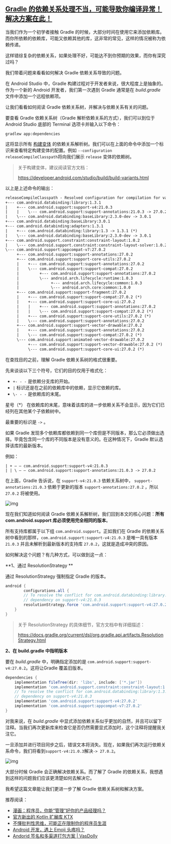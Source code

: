 ## [Gradle 的依赖关系处理不当，可能导致你编译异常！解决方案在此！](https://juejin.im/post/5ac2f5946fb9a028e33ba087)

当我们作为一个初学者接触 Gradle 的时候，大部分时间在使用它来添加依赖库。而你所依赖的依赖库，可能又依赖其他的库，这非常的常见，这样的情况被称为依赖传递。

这样错综复杂的依赖关系，如果处理不好，可能达不到你预期的效果，而你有深究过吗？

我们带着问题来看看如何解决 Gradle 依赖关系导致的问题。



在 Android Studio 中，Gradle 构建过程对于开发者来说，很大程度上是抽象的。作为一个新的 Android 开发者，我们第一次遇到 Gradle 通常是在 *build.gradle* 文件中添加一个远程依赖项。

让我们看看如何阅读 Gradle 依赖关系树，并解决与依赖关系有关的问题。

 

要查看 Gradle 依赖关系树（Gradle 解析依赖关系的方式），我们可以到位于 Android Studio 底部的 Terminal 选项卡并输入以下命令：

```
gradlew app:dependencies
```

这将显示所有 [构建变体](https://link.juejin.im?target=https%3A%2F%2Fdeveloper.android.com%2Fstudio%2Fbuild%2Fbuild-variants.html) 的依赖关系解析树。我们可以在上面的命令中添加一个标识来查看特定构建变体的配置。例如 `--configuration releaseCompileClasspath`将向我们展示 `release` 变体的依赖树。

> 关于构建变体，建议阅读官方文档：
>
> https://developer.android.com/studio/build/build-variants.html

以上是上述命令的输出：

```xml
releaseCompileClasspath - Resolved configuration for compilation for variant: release
+--- com.android.databinding:library:1.3.1
|    +--- com.android.support:support-v4:21.0.3
|    |    \--- com.android.support:support-annotations:21.0.3 -> 27.0.2
|    \--- com.android.databinding:baseLibrary:2.3.0-dev -> 3.0.1
+--- com.android.databinding:baseLibrary:3.0.1
+--- com.android.databinding:adapters:1.3.1
|    +--- com.android.databinding:library:1.3 -> 1.3.1 (*)
|    \--- com.android.databinding:baseLibrary:2.3.0-dev -> 3.0.1
+--- com.android.support.constraint:constraint-layout:1.0.2
|    \--- com.android.support.constraint:constraint-layout-solver:1.0.2
\--- com.android.support:appcompat-v7:27.0.2
     +--- com.android.support:support-annotations:27.0.2
     +--- com.android.support:support-core-utils:27.0.2
     |    +--- com.android.support:support-annotations:27.0.2
     |    \--- com.android.support:support-compat:27.0.2
     |         +--- com.android.support:support-annotations:27.0.2
     |         \--- android.arch.lifecycle:runtime:1.0.3
     |              +--- android.arch.lifecycle:common:1.0.3
     |              \--- android.arch.core:common:1.0.0
     +--- com.android.support:support-fragment:27.0.2
     |    +--- com.android.support:support-compat:27.0.2 (*)
     |    +--- com.android.support:support-core-ui:27.0.2
     |    |    +--- com.android.support:support-annotations:27.0.2
     |    |    \--- com.android.support:support-compat:27.0.2 (*)
     |    +--- com.android.support:support-core-utils:27.0.2 (*)
     |    \--- com.android.support:support-annotations:27.0.2
     +--- com.android.support:support-vector-drawable:27.0.2
     |    +--- com.android.support:support-annotations:27.0.2
     |    \--- com.android.support:support-compat:27.0.2 (*)
     \--- com.android.support:animated-vector-drawable:27.0.2
          +--- com.android.support:support-vector-drawable:27.0.2 (*)
          \--- com.android.support:support-core-ui:27.0.2 (*)

```

在查找目的之前，理解 Gradle 依赖关系树的格式很重要。

先来谈谈以下三个符号，它们的目的仅用于格式化：

- `+- - -` 是依赖分支库的开始。
- `|`  标识还是在之前的依赖库中的依赖，显示它依赖的库。
- `\- - -` 是依赖库的末尾。

星号（*） 在依赖库的末尾，意味着该库的进一步依赖关系不会显示，因为它们已经列在其他某个子依赖树中。

最重要的标识是 `->` 。

如果 Gradle 发现多个依赖库都依赖到同一个库但是不同版本，那么它必须做出选择。毕竟包含同一个库的不同版本是没有意义的。在这种情况下，Gradle 默认选择该库的最新版本。

例如：

```
| + — — com.android.support:support-v4:21.0.3
| | \ — — com.android.support:support-annotations:21.0.3 -> 27.0.2

```

在上面，Gradle 告诉说，在 `support-v4:21.0.3` 依赖关系树中， `support-annotations:21.0.3` 依赖于更新的版本 `support-annotations:27.0.2` ，所以 `27.0.2` 将被使用。



![img](https://user-gold-cdn.xitu.io/2018/4/3/162898f440f1894a?imageView2/0/w/1280/h/960/format/webp/ignore-error/1)



现在我们知道如何阅读 Gradle 依赖关系解析树，我们回到本文的核心问题：**所有 com.android.support 库必须使用完全相同的版本**。

所有支持库都属于以下组 `com.android.support`。正如我们在 Gradle 的依赖关系树中看到的那样，`com.android.support:support-v4:21.0.3` 是唯一具有版本 `21.0.3` 并且未解析到最新版本的支持库 `27.0.2`，这就是造成冲突的原因。

如何解决这个问题？有几种方式，可以做到这一点：

**1、通过 ResolutionStrategy **

通过 ResolutionStrategy 强制指定 Gradle 的版本。

```groovy
android {
        configurations.all {
        // To resolve the conflict for com.android.databinding:library:1.3.1
        // dependency on support-v4:21.0.3        
        resolutionStrategy.force 'com.android.support:support-v4:27.0.2'
    }
}

```

> 关于 ResolutionStrategy 的具体细节，官方文档中有详细描述：
>
> https://docs.gradle.org/current/dsl/org.gradle.api.artifacts.ResolutionStrategy.html

**2、在 build.gradle 中指明版本**

要在 *build.gradle*  中，明确指定添加的是 `com.android.support:support-v4:27.0.2`。这将让Gradle 覆盖旧版本。

```groovy
dependencies {
    implementation fileTree(dir: 'libs', include: ['*.jar'])
    implementation 'com.android.support.constraint:constraint-layout:1.0.2'
    // To resolve the conflict for com.android.databinding:library:1.3.1
    // dependency on support-v4:21.0.3
    implementation 'com.android.support:support-v4:27.0.2'
    implementation 'com.android.support:appcompat-v7:27.0.2'
}

```

对我来说，在 *build.gradle* 中显式添加依赖关系似乎更加的自然，并且可以留下注释。当我们再次更新库来检查它是否仍然需要显式添加时，这个注释将提醒我关注它。

一旦添加并进行项目同步之后，错误文本将消失。现在，如果我们再次运行依赖关系命令，我们将看到`support-v4:21.0.3`解决`-> 27.0.2`。



![img](https://user-gold-cdn.xitu.io/2018/4/3/162898f440eb76d9?imageView2/0/w/1280/h/960/format/webp/ignore-error/1)



大部分时候 Gradle 会正确解决依赖关系。而了解了 Gradle 的依赖关系，我想遇到这样的问题我们应该更清楚如何去解决它。

我希望这篇文章能让我们更进一步了解 Gradle 依赖关系树和解决方案。

推荐阅读：

- [漫画：程序员，你能“管理”好你的产品经理吗？](https://link.juejin.im?target=http%3A%2F%2Fmp.weixin.qq.com%2Fs%3F__biz%3DMzIxNjc0ODExMA%3D%3D%26mid%3D2247485186%26idx%3D1%26sn%3Daf106a580af73b2202d73a1301e991cb%26chksm%3D97851e23a0f297351f51de17f3d273c9fdcf67fee57f8dd4723092819aa5a565f45a2b98bb6b%23rd)
- [官方新出的 Kotlin 扩展库 KTX](https://link.juejin.im?target=http%3A%2F%2Fmp.weixin.qq.com%2Fs%3F__biz%3DMzIxNjc0ODExMA%3D%3D%26mid%3D2247485193%26idx%3D1%26sn%3D34ab2875c304ddcea82262075bb3e720%26chksm%3D97851e28a0f2973edef8ad45671a5b10a4522a52681de7db6991809c6595f40d5a78c3af4fe3%23rd)
- [不懂批判性思维，可能正在限制你的程序员生涯](https://link.juejin.im?target=http%3A%2F%2Fmp.weixin.qq.com%2Fs%3F__biz%3DMzIxNjc0ODExMA%3D%3D%26mid%3D2247485204%26idx%3D1%26sn%3D4f67041011bbbfdc6213003168785b94%26chksm%3D97851e35a0f297230941b4e2b1b78536f30f1f117fae96bdb04de8f7fb3604e2d30b682ec2ca%23rd)
- [Android 开发，遇上 Emoji 头疼吗？](https://link.juejin.im?target=http%3A%2F%2Fmp.weixin.qq.com%2Fs%3F__biz%3DMzIxNjc0ODExMA%3D%3D%26mid%3D2247485072%26idx%3D1%26sn%3De1acf7aad9cc66fddadec62cb3eafb62%26chksm%3D97851fb1a0f296a75bcaa87442f254304a49239dd64bc93fcdfe6974f1cf11d15c403aa5ed26%23rd)
- [Andorid 签名和多渠道打包方案 | VasDolly](https://link.juejin.im?target=http%3A%2F%2Fmp.weixin.qq.com%2Fs%3F__biz%3DMzIxNjc0ODExMA%3D%3D%26mid%3D2247485235%26idx%3D1%26sn%3D21e3c291f9ee4f8b8a3f7579ca8a9888%26chksm%3D97851e12a0f2970489b61a6cc1d9ff3b1d4162cbce1860bf49f3731342040a34d01bbe23f284%23rd)

 